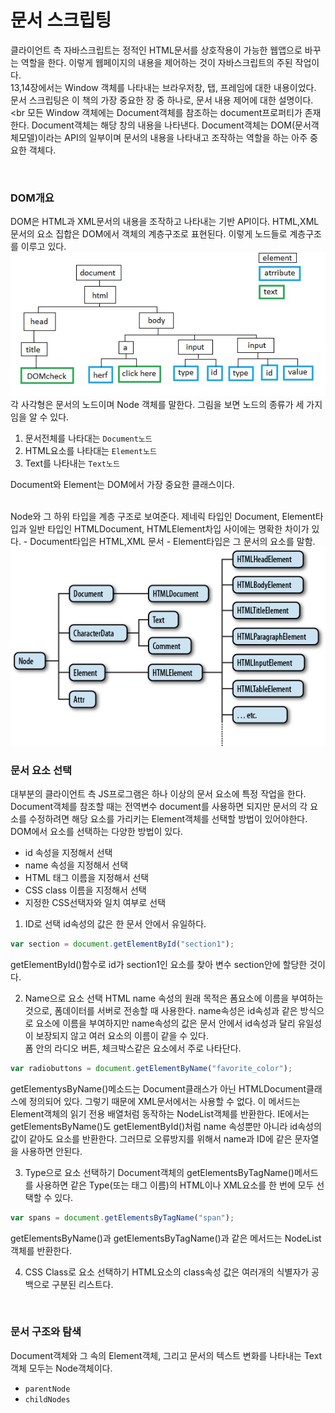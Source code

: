 # 문서 스크립팅

클라이언트 측 자바스크립트는 정적인 HTML문서를 상호작용이 가능한 웹앱으로 바꾸는 역할을 한다. 
이렇게 웹페이지의 내용을 제어하는 것이 자바스크립트의 주된 작업이다. <br>
13,14장에서는 Window 객체를 나타내는 브라우저창, 탭, 프레임에 대한 내용이었다. <br>
문서 스크립팅은 이 책의 가장 중요한 장 중 하나로, 문서 내용 제어에 대한 설명이다. <br
모든 Window 객체에는 Document객체를 참조하는 document프로퍼티가 존재한다. Document객체는 해당 창의 내용을 나타낸다.
Document객체는 DOM(문서객체모델)이라는 API의 일부이며 문서의 내용을 나타내고 조작하는 역할을 하는 아주 중요한 객체다.

<br>

### DOM개요
DOM은 HTML과 XML문서의 내용을 조작하고 나타내는 기반 API이다. HTML,XML문서의 요소 집합은 DOM에서 객체의 계층구조로 표현된다.
이렇게 노드들로 계층구조를 이루고 있다. 
<br>
<img src="../img/3-1.jpg">
<br>
각 사각형은 문서의 노드이며 Node 객체를 말한다. 그림을 보면 노드의 종류가 세 가지임을 알 수 있다.
1. 문서전체를 나타대는 <code>Document노드</code>
2. HTML요소를 나타대는 <code>Element노드</code>
3. Text를 나타내는 <code>Text노드</code>

Document와 Element는 DOM에서 가장 중요한 클래스이다.


<br>
Node와 그 하위 타입을 계층 구조로 보여준다. 제네릭 타입인 Document, Element타입과 일반 타입인 HTMLDocument, HTMLElement차입 사이에는 명확한 차이가 있다. 
- Document타입은 HTML,XML 문서
- Element타입은 그 문서의 요소를 말함.

<img src="../img/3-2.png">

<br>

### 문서 요소 선택
대부분의 클라이언트 측 JS프로그램은 하나 이상의 문서 요소에 특정 작업을 한다. <br>
Document객체를 참조할 때는 전역변수 document를 사용하면 되지만 문서의 각 요소를 수정하려면 해당 요소를 가리키는 Element객체를 선택할 방법이 있어야한다. DOM에서 요소를 선택하는 다양한 방법이 있다.
- id 속성을 지정해서 선택
- name 속성을 지정해서 선택
- HTML 태그 이름을 지정해서 선택
- CSS class 이름을 지정해서 선택
- 지정한 CSS선택자와 일치 여부로 선택

1. ID로 선택
id속성의 값은 한 문서 안에서 유일하다. 
```javascript
var section = document.getElementById("section1");
```
getElementById()함수로 id가 section1인 요소를 찾아 변수 section안에 할당한 것이다.

2. Name으로 요소 선택
HTML name 속성의 원래 목적은 폼요소에 이름을 부여하는 것으로, 폼데이터를 서버로 전송할 때 사용한다. name속성은 id속성과 같은 방식으로 요소에 이름을 부여하지만 name속성의 값은 문서 안에서 id속성과 달리 유일성이 보장되지 않고 여러 요소의 이름이 같을 수 있다. <br>
폼 안의 라디오 버튼, 체크박스같은 요소에서 주로 나타단다.
```javascript
var radiobuttons = document.getElementByName("favorite_color");
```
getElementysByName()메소드는 Document클래스가 아닌 HTMLDocument클래스에 정의되어 있다. 그렇기 때문에 XML문서에서는 사용할 수 없다.
이 메서드는 Element객체의 읽기 전용 배열처럼 동작하는 NodeList객체를 반환한다. IE에서는 getElementsByName()도 getElementById()처럼 
name 속성뿐만 아니라 id속성의 값이 같아도 요소를 반환한다. 그러므로 오류방지를 위해서 name과 ID에 같은 문자열을 사용하면 안된다.

3. Type으로 요소 선택하기
Document객체의 getElementsByTagName()메서드를 사용하면 같은 Type(또는 태그 이름)의 HTML이나 XML요소를 한 번에 모두 선택할 수 있다.
```javascript
var spans = document.getElementsByTagName("span");
```
getElementsByName()과 getElementsByTagName()과 같은 메서드는 NodeList객체를 반환한다.

4. CSS Class로 요소 선택하기
HTML요소의 class속성 값은 여러개의 식별자가 공백으로 구분된 리스트다.

<br>

### 문서 구조와 탐색
Document객체와 그 속의 Element객체, 그리고 문서의 텍스트 변화를 나타내는 Text객체 모두는 Node객체이다.

- <code>parentNode</code>
- <code>childNodes</code>






